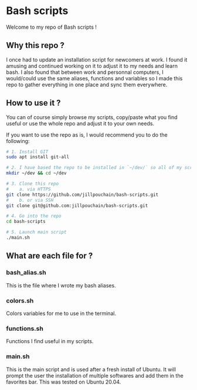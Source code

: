 # Bash scripts

Welcome to my repo of Bash scripts !

## Why this repo ?

I once had to update an installation script for newcomers at work. I found it amusing and continued working on it to adjust it to my needs and learn bash. I also found that between work and personnal computers, I would/could use the same aliases, functions and variables so I made this repo to gather everything in one place and sync them everywhere. 

## How to use it ?

You can of course simply browse my scripts, copy/paste what you find useful or use the whole repo and adjust it to your own needs.

If you want to use the repo as is, I would recommend you to do the following: 
```bash
# 1. Install GIT
sudo apt install git-all

# 2. I have based the repo to be installed in `~/dev/` so all of my scripts will point to that folder. If you don't already have one, I invite you to create a `dev` folder and go to it
mkdir ~/dev && cd ~/dev

# 3. Clone this repo
#    a. via HTTPS
git clone https://github.com/jillpouchain/bash-scripts.git
#    b. or via SSH
git clone git@github.com:jillpouchain/bash-scripts.git

# 4. Go into the repo
cd bash-scripts

# 5. Launch main script
./main.sh
```

## What are each file for ?

### bash_alias.sh

This is the file where I wrote my bash aliases.

### colors.sh

Colors variables for me to use in the terminal.

### functions.sh

Functions I find useful in my scripts.

### main.sh

This is the main script and is used after a fresh install of Ubuntu. It will prompt the user the installation of multiple softwares and add them in the favorites bar.
This was tested on Ubuntu 20.04.
